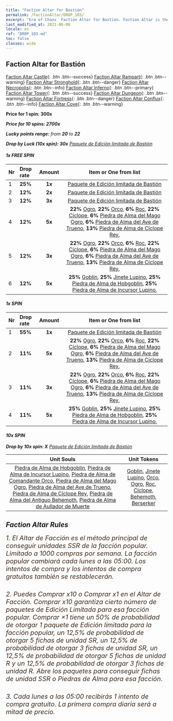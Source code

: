 ```yaml
---
title: "Faction Altar for Bastión"
permalink: /FactionAltar/DROP_103/
excerpt: "Era of Chaos  Faction Altar for Bastión. Faction Altar is the primary method for obtaining SSR units from the popular faction. Limited to 1,000 purchases each week. The popular faction changes at 05:00 every Monday. Purchase attempts and free purchase attempts will also reset then."
last_modified_at: 2021-06-08
locale: es
ref: "DROP_103.md"
toc: false
classes: wide
---
```


##  Faction Altar for **Bastión**

  [Faction Altar Castle](/es/FactionAltar/DROP_101/){: .btn .btn--success} [Faction Altar Rampart](/es/FactionAltar/DROP_102/){: .btn .btn--warning} [Faction Altar Stronghold](/es/FactionAltar/DROP_103/){: .btn .btn--danger} [Faction Altar Necropolis](/es/FactionAltar/DROP_104/){: .btn .btn--info} [Faction Altar Inferno](/es/FactionAltar/DROP_105/){: .btn .btn--primary} [Faction Altar Tower](/es/FactionAltar/DROP_106/){: .btn .btn--success} [Faction Altar Dungeon](/es/FactionAltar/DROP_107/){: .btn .btn--warning} [Faction Altar Fortress](/es/FactionAltar/DROP_108/){: .btn .btn--danger} [Faction Altar Conflux](/es/FactionAltar/DROP_109/){: .btn .btn--info} [Faction Altar Cove](/es/FactionAltar/DROP_112/){: .btn .btn--warning} 

  **Price for 1 spin: 300x** <i class="fas fa-gem"/>

  **Price for 10 spins: 2700x** <i class="fas fa-gem"/>

  **Lucky points range:** from **20** to **22**

  **Drop by Luck (10x spin): 30x** [Paquete de Edición limitada de Bastión](/ItemsES/con_2140/)

####  1x FREE SPIN 

  |    Nr    |  Drop rate  |  Amount   |   Item or One from list  |
  |:---------|:------------|:---------:|:------------------------:|
  | 1 | **25%** | **1x** | [Paquete de Edición limitada de Bastión](/ItemsES/con_2140/) |
  | 2 | **12%** | **2x** | [Paquete de Edición limitada de Bastión](/ItemsES/con_2140/) |
  | 3 | **12%** | **3x** | [Paquete de Edición limitada de Bastión](/ItemsES/con_2140/) |
  | 4 | **12%** | **5x** |  **22%** [Ogro](/ItemsES/unt_220/),  **22%** [Orco](/ItemsES/unt_219/),  **6%** [Roc](/ItemsES/unt_221/),  **22%** [Cíclope](/ItemsES/unt_222/),  **6%** [Piedra de Alma del Mago Ogro](/ItemsES/unt_308/),  **6%** [Piedra de Alma del Ave de Trueno](/ItemsES/unt_309/),  **13%** [Piedra de Alma de Cíclope Rey](/ItemsES/unt_310/),  |
  | 5 | **12%** | **3x** |  **22%** [Ogro](/ItemsES/unt_220/),  **22%** [Orco](/ItemsES/unt_219/),  **6%** [Roc](/ItemsES/unt_221/),  **22%** [Cíclope](/ItemsES/unt_222/),  **6%** [Piedra de Alma del Mago Ogro](/ItemsES/unt_308/),  **6%** [Piedra de Alma del Ave de Trueno](/ItemsES/unt_309/),  **13%** [Piedra de Alma de Cíclope Rey](/ItemsES/unt_310/),  |
  | 6 | **12%** | **5x** |  **25%** [Goblin](/ItemsES/unt_217/),  **25%** [Jinete Lupino](/ItemsES/unt_218/),  **25%** [Piedra de Alma de Hobgoblin](/ItemsES/unt_305/),  **25%** [Piedra de Alma de Incursor Lupino](/ItemsES/unt_306/),  |


####  1x SPIN 

  |    Nr    |  Drop rate  |  Amount   |   Item or One from list  |
  |:---------|:------------|:---------:|:------------------------:|
  | 1 | **55%** | **1x** | [Paquete de Edición limitada de Bastión](/ItemsES/con_2140/) |
  | 2 | **11%** | **5x** |  **22%** [Ogro](/ItemsES/unt_220/),  **22%** [Orco](/ItemsES/unt_219/),  **6%** [Roc](/ItemsES/unt_221/),  **22%** [Cíclope](/ItemsES/unt_222/),  **6%** [Piedra de Alma del Mago Ogro](/ItemsES/unt_308/),  **6%** [Piedra de Alma del Ave de Trueno](/ItemsES/unt_309/),  **13%** [Piedra de Alma de Cíclope Rey](/ItemsES/unt_310/),  |
  | 3 | **11%** | **3x** |  **22%** [Ogro](/ItemsES/unt_220/),  **22%** [Orco](/ItemsES/unt_219/),  **6%** [Roc](/ItemsES/unt_221/),  **22%** [Cíclope](/ItemsES/unt_222/),  **6%** [Piedra de Alma del Mago Ogro](/ItemsES/unt_308/),  **6%** [Piedra de Alma del Ave de Trueno](/ItemsES/unt_309/),  **13%** [Piedra de Alma de Cíclope Rey](/ItemsES/unt_310/),  |
  | 4 | **11%** | **5x** |  **25%** [Goblin](/ItemsES/unt_217/),  **25%** [Jinete Lupino](/ItemsES/unt_218/),  **25%** [Piedra de Alma de Hobgoblin](/ItemsES/unt_305/),  **25%** [Piedra de Alma de Incursor Lupino](/ItemsES/unt_306/),  |


####  10x SPIN 

  **Drop by 10x spin: X** [Paquete de Edición limitada de Bastión](/ItemsES/con_2140/)

  |    Unit Souls    |  Unit Tokens  |
  |:----------------:|:-------------:|
  | [Piedra de Alma de Hobgoblin](/ItemsES/unt_305/), [Piedra de Alma de Incursor Lupino](/ItemsES/unt_306/), [Piedra de Alma de Comandante Orco](/ItemsES/unt_307/), [Piedra de Alma del Mago Ogro](/ItemsES/unt_308/), [Piedra de Alma del Ave de Trueno](/ItemsES/unt_309/), [Piedra de Alma de Cíclope Rey](/ItemsES/unt_310/), [Piedra de Alma del Antiguo Behemoth](/ItemsES/unt_311/), [Piedra de Alma de Aullador de Muerte](/ItemsES/unt_312/) | [Goblin](/ItemsES/unt_217/), [Jinete Lupino](/ItemsES/unt_218/), [Orco](/ItemsES/unt_219/), [Ogro](/ItemsES/unt_220/), [Roc](/ItemsES/unt_221/), [Cíclope](/ItemsES/unt_222/), [Behemoth](/ItemsES/unt_223/), [Berserker](/ItemsES/unt_224/) |



## Faction Altar Rules

  <span style="color: #3c2a1e;font-size:20px">1. El Altar de Facción es el método principal de conseguir unidades SSR de la facción popular. Limitado a 1000 compras por semana. La facción popular cambiará cada lunes a las 05:00. Los intentos de compra y los intentos de compra gratuitos también se restablecerán. </span><br/>

<br/>  <span style="color: #3c2a1e;font-size:20px">2. Puedes Comprar x10 o Comprar x1 en el Altar de Facción. Comprar x10 garantiza cierto número de paquetes de Edición Limitada para esa facción popular. Comprar ×1 tiene un 50% de probabilidad de otorgar 1 paquete de Edición limitada para la facción popular, un 12,5% de probabilidad de otorgar 5 fichas de unidad SR, un 12,5% de probabilidad de otorgar 3 fichas de unidad SR, un 12,5% de probabilidad de otorgar 5 fichas de unidad R y un 12,5% de probabilidad de otorgar 3 fichas de unidad R. Abre los paquetes para conseguir fichas de unidad SSR o Piedras de Alma para esa facción.</span>

<br/>  <span style="color: #3c2a1e;font-size:20px">3. Cada lunes a las 05:00 recibirás 1 intento de compra gratuito. La primera compra diaria será a mitad de precio.</span><br/>

<br/>